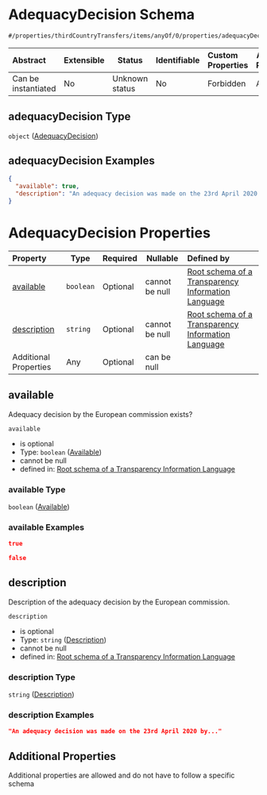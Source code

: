 # AdequacyDecision Schema

```txt
#/properties/thirdCountryTransfers/items/anyOf/0/properties/adequacyDecision#/properties/thirdCountryTransfers/items/anyOf/0/properties/adequacyDecision
```




| Abstract            | Extensible | Status         | Identifiable | Custom Properties | Additional Properties | Access Restrictions | Defined In                                                           |
| :------------------ | ---------- | -------------- | ------------ | :---------------- | --------------------- | ------------------- | -------------------------------------------------------------------- |
| Can be instantiated | No         | Unknown status | No           | Forbidden         | Allowed               | none                | [tilt-schema.json\*](../out/tilt-schema.json "open original schema") |

## adequacyDecision Type

`object` ([AdequacyDecision](tilt-schema-properties-thirdcountrytransfers-items-anyof-anyof-schema-properties-adequacydecision.md))

## adequacyDecision Examples

```json
{
  "available": true,
  "description": "An adequacy decision was made on the 23rd April 2020 by..."
}
```

# AdequacyDecision Properties

| Property                    | Type      | Required | Nullable       | Defined by                                                                                                                                                                                                                                                                                                                                                                                  |
| :-------------------------- | --------- | -------- | -------------- | :------------------------------------------------------------------------------------------------------------------------------------------------------------------------------------------------------------------------------------------------------------------------------------------------------------------------------------------------------------------------------------------ |
| [available](#available)     | `boolean` | Optional | cannot be null | [Root schema of a Transparency Information Language](tilt-schema-properties-thirdcountrytransfers-items-anyof-anyof-schema-properties-adequacydecision-properties-available.md "\#/properties/thirdCountryTransfers/items/anyOf/0/properties/adequacyDecision/properties/available#/properties/thirdCountryTransfers/items/anyOf/0/properties/adequacyDecision/properties/available")       |
| [description](#description) | `string`  | Optional | cannot be null | [Root schema of a Transparency Information Language](tilt-schema-properties-thirdcountrytransfers-items-anyof-anyof-schema-properties-adequacydecision-properties-description.md "\#/properties/thirdCountryTransfers/items/anyOf/0/properties/adequacyDecision/properties/description#/properties/thirdCountryTransfers/items/anyOf/0/properties/adequacyDecision/properties/description") |
| Additional Properties       | Any       | Optional | can be null    |                                                                                                                                                                                                                                                                                                                                                                                             |

## available

Adequacy decision by the European commission exists?


`available`

-   is optional
-   Type: `boolean` ([Available](tilt-schema-properties-thirdcountrytransfers-items-anyof-anyof-schema-properties-adequacydecision-properties-available.md))
-   cannot be null
-   defined in: [Root schema of a Transparency Information Language](tilt-schema-properties-thirdcountrytransfers-items-anyof-anyof-schema-properties-adequacydecision-properties-available.md "\#/properties/thirdCountryTransfers/items/anyOf/0/properties/adequacyDecision/properties/available#/properties/thirdCountryTransfers/items/anyOf/0/properties/adequacyDecision/properties/available")

### available Type

`boolean` ([Available](tilt-schema-properties-thirdcountrytransfers-items-anyof-anyof-schema-properties-adequacydecision-properties-available.md))

### available Examples

```json
true
```

```json
false
```

## description

Description of the adequacy decision by the European commission.


`description`

-   is optional
-   Type: `string` ([Description](tilt-schema-properties-thirdcountrytransfers-items-anyof-anyof-schema-properties-adequacydecision-properties-description.md))
-   cannot be null
-   defined in: [Root schema of a Transparency Information Language](tilt-schema-properties-thirdcountrytransfers-items-anyof-anyof-schema-properties-adequacydecision-properties-description.md "\#/properties/thirdCountryTransfers/items/anyOf/0/properties/adequacyDecision/properties/description#/properties/thirdCountryTransfers/items/anyOf/0/properties/adequacyDecision/properties/description")

### description Type

`string` ([Description](tilt-schema-properties-thirdcountrytransfers-items-anyof-anyof-schema-properties-adequacydecision-properties-description.md))

### description Examples

```json
"An adequacy decision was made on the 23rd April 2020 by..."
```

## Additional Properties

Additional properties are allowed and do not have to follow a specific schema
